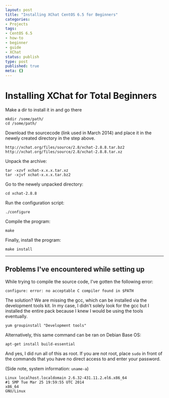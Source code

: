 ```yaml
---
layout: post
title: "Installing XChat CentOS 6.5 for Beginners"
categories:
- Projects
tags:
- CentOS 6.5
- how-to
- beginner
- guide
- XChat
status: publish
type: post
published: true
meta: {}
---
```


# Installing XChat for Total Beginners #

Make a dir to install it in and go there

```
mkdir /some/path/
cd /some/path/
```

Download the sourcecode (link used in March 2014) and place it in the newely created directory in the step above.

```
http://xchat.org/files/source/2.8/xchat-2.8.8.tar.bz2
http://xchat.org/files/source/2.8/xchat-2.8.8.tar.xz
```

Unpack the archive:

```
tar -xzvf xchat-x.x.x.tar.xz
tar -xjvf xchat-x.x.x.tar.bz2
```


Go to the newely unpacked directory:

```
cd xchat-2.8.8
```

Run the configuration script:

```
./configure
```

Compile the program:

```
make
```

Finally, install the program:

``
make install
``
***

## Problems I've encountered while setting up ##

While trying to compile the source code, I've gotten the following error:

```
configure: error: no acceptable C compiler found in $PATH
```

The solution? We are missing the gcc, which can be installed via the development tools kit. In my case, I didn't solely look for the gcc but I installed the entire pack because I knew I would be using the tools eventually.

```
yum groupinstall "Development tools"
```

Alternatively, this same command can be ran on Debian Base OS:

```
apt-get install build-essential
```

And yes, I did run all of this as root. If you are not root, place `` sudo `` in front of the commands that you have no direct access to and enter your password.

(Side note, system information: `uname-a`)

```
Linux localhost.localdomain 2.6.32-431.11.2.el6.x86_64
#1 SMP Tue Mar 25 19:59:55 UTC 2014
x86_64
GNU/Linux
```
